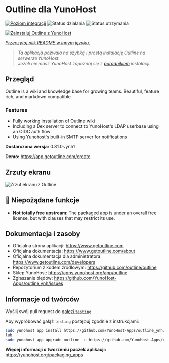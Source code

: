 <!--
To README zostało automatycznie wygenerowane przez <https://github.com/YunoHost/apps/tree/master/tools/readme_generator>
Nie powinno być ono edytowane ręcznie.
-->

# Outline dla YunoHost

[![Poziom integracji](https://apps.yunohost.org/badge/integration/outline)](https://ci-apps.yunohost.org/ci/apps/outline/)
![Status działania](https://apps.yunohost.org/badge/state/outline)
![Status utrzymania](https://apps.yunohost.org/badge/maintained/outline)

[![Zainstaluj Outline z YunoHost](https://install-app.yunohost.org/install-with-yunohost.svg)](https://install-app.yunohost.org/?app=outline)

*[Przeczytaj plik README w innym języku.](./ALL_README.md)*

> *Ta aplikacja pozwala na szybką i prostą instalację Outline na serwerze YunoHost.*  
> *Jeżeli nie masz YunoHost zapoznaj się z [poradnikiem](https://yunohost.org/install) instalacji.*

## Przegląd

Outline is a wiki and knowledge base for growing teams. Beautiful, feature rich, and markdown compatible.

### Features

- Fully working installation of Outline wiki
- Including a Dex server to connect to YunoHost's LDAP userbase using an OIDC auth flow
- Using Yunohost's built-in SMTP server for notifications


**Dostarczona wersja:** 0.81.0~ynh1

**Demo:** <https://app.getoutline.com/create>

## Zrzuty ekranu

![Zrzut ekranu z Outline](./doc/screenshots/screenshot.png)

## :red_circle: Niepożądane funkcje

- **Not totally free upstream**: The packaged app is under an overall free license, but with clauses that may restrict its use.

## Dokumentacja i zasoby

- Oficjalna strona aplikacji: <https://www.getoutline.com>
- Oficjalna dokumentacja: <https://www.getoutline.com/about>
- Oficjalna dokumentacja dla administratora: <https://www.getoutline.com/developers>
- Repozytorium z kodem źródłowym: <https://github.com/outline/outline>
- Sklep YunoHost: <https://apps.yunohost.org/app/outline>
- Zgłaszanie błędów: <https://github.com/YunoHost-Apps/outline_ynh/issues>

## Informacje od twórców

Wyślij swój pull request do [gałęzi `testing`](https://github.com/YunoHost-Apps/outline_ynh/tree/testing).

Aby wypróbować gałąź `testing` postępuj zgodnie z instrukcjami:

```bash
sudo yunohost app install https://github.com/YunoHost-Apps/outline_ynh/tree/testing --debug
lub
sudo yunohost app upgrade outline -u https://github.com/YunoHost-Apps/outline_ynh/tree/testing --debug
```

**Więcej informacji o tworzeniu paczek aplikacji:** <https://yunohost.org/packaging_apps>
